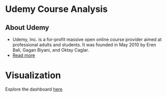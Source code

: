 # Udemy Course Analysis
 ## About Udemy
 - Udemy, Inc. is a for-profit massive open online course provider aimed at professional adults and students. It was founded in May 2010 by Eren Bali, Gagan Biyani, and Oktay Caglar.
 - [Read more](https://en.wikipedia.org/wiki/Udemy)

 # Visualization
Explore the dashboard [here](#)